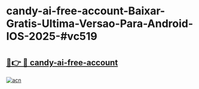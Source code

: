 # candy-ai-free-account-Baixar-Gratis-Ultima-Versao-Para-Android-IOS-2025-#vc519

# <h2><a href="https://ainizakaria.my?title=candy-ai-free-account&ref=25M">🔗👉 🔴 candy-ai-free-account</a></h2>

[![acn](https://github.com/user-attachments/assets/0f9c940e-d8b0-45ae-aac7-cd30a18b3e1c)](https://ainizakaria.my?title=candy-ai-free-account&ref=25M)

